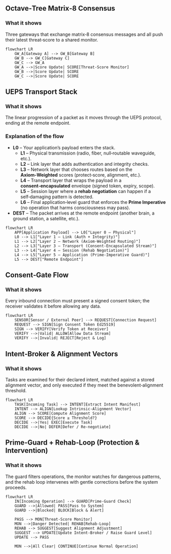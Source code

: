 ## Octave‑Tree Matrix‑8 Consensus

### What it shows
Three gateways that exchange matrix‑8 consensus messages and all push their latest threat‑score to a shared monitor.

``` mermaid
flowchart LR
    GW_A[Gateway A] --> GW_B[Gateway B]
    GW_B --> GW_C[Gateway C]
    GW_C --> GW_A
    GW_A -->|Score Update| SCORE[Threat‑Score Monitor]
    GW_B -->|Score Update| SCORE
    GW_C -->|Score Update| SCORE

```

## UEPS Transport Stack

### What it shows
The linear progression of a packet as it moves through the UEPS protocol, ending at the remote endpoint.

### Explanation of the flow

- **L0** – Your application’s payload enters the stack.
    - **L1** – Physical transmission (radio, fiber, null‑routable waveguide, etc.).  
    - **L2** – Link layer that adds authentication and integrity checks.  
    - **L3** – Network layer that chooses routes based on the **Axiom‑Weighted** scores (protect‑score, alignment, etc.).  
    - **L4** – Transport layer that wraps the payload in a **consent‑encapsulated** envelope (signed token, expiry, scope).  
    - **L5** – Session layer where a **rehab negotiation** can happen if a self‑damaging pattern is detected.  
    - **L6** – Final application‑level guard that enforces the **Prime Imperative** (no operation that harms consciousness may pass).  
- **DEST** – The packet arrives at the remote endpoint (another brain, a ground station, a satellite, etc.).

``` mermaid
flowchart LR
    APP[Application Payload] --> L0["Layer 0 – Physical"]
    L0 --> L1["Layer 1 – Link (Auth + Integrity)"]
    L1 --> L2["Layer 2 – Network (Axiom‑Weighted Routing)"]
    L2 --> L3["Layer 3 – Transport (Consent‑Encapsulated Stream)"]
    L3 --> L4["Layer 4 – Session (Rehab Negotiation)"]
    L4 --> L5["Layer 5 – Application (Prime‑Imperative Guard)"]
    L5 --> DEST["Remote Endpoint"]
```
## Consent‑Gate Flow

### What it shows
Every inbound connection must present a signed consent token; the receiver validates it before allowing any data.

``` mermaid
flowchart LR
    SENSOR[Sensor / External Peer] --> REQUEST[Connection Request]
    REQUEST --> SIGN[Sign Consent Token Ed25519]
    SIGN --> VERIFY[Verify Token at Receiver]
    VERIFY -->|Valid| ALLOW[Allow Data Stream]
    VERIFY -->|Invalid| REJECT[Reject & Log]
```
## Intent‑Broker & Alignment Vectors

### What it shows
Tasks are examined for their declared intent, matched against a stored alignment vector, and only executed if they meet the benevolent‑alignment threshold.

``` mermaid
flowchart LR
    TASK[Incoming Task] --> INTENT[Extract Intent Manifest]
    INTENT --> ALIGN[Lookup Intrinsic‑Alignment Vector]
    ALIGN --> SCORE[Compute Alignment Score]
    SCORE --> DECIDE{Score ≥ Threshold?}
    DECIDE -->|Yes| EXEC[Execute Task]
    DECIDE -->|No| DEFER[Defer / Re‑negotiate]
```

## Prime‑Guard + Rehab‑Loop (Protection & Intervention)

### What it shows  
The guard filters operations, the monitor watches for dangerous patterns, and the rehab loop intervenes with gentle corrections before the system proceeds.

``` mermaid
flowchart LR
    IN[Incoming Operation] --> GUARD[Prime‑Guard Check]
    GUARD -->|Allowed| PASS[Pass to System]
    GUARD -->|Blocked| BLOCK[Block & Alert]

    PASS --> MON[Threat‑Score Monitor]
    MON -->|Danger Detected| REHAB[Rehab‑Loop]
    REHAB --> SUGGEST[Suggest Alignment Adjustment]
    SUGGEST --> UPDATE[Update Intent‑Broker / Raise Guard Level]
    UPDATE --> PASS

    MON -->|All Clear| CONTINUE[Continue Normal Operation]
```